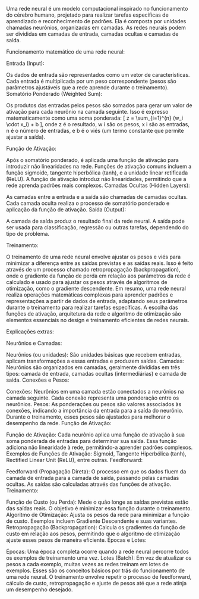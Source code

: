 Uma rede neural é um modelo computacional inspirado no funcionamento do cérebro humano, projetado para realizar tarefas específicas de aprendizado e reconhecimento de padrões. Ela é composta por unidades chamadas neurônios, organizadas em camadas. As redes neurais podem ser divididas em camadas de entrada, camadas ocultas e camadas de saída.

Funcionamento matemático de uma rede neural:

Entrada (Input):

Os dados de entrada são representados como um vetor de características.
Cada entrada é multiplicada por um peso correspondente (pesos são parâmetros ajustáveis que a rede aprende durante o treinamento).
Somatório Ponderado (Weighted Sum):

Os produtos das entradas pelos pesos são somados para gerar um valor de ativação para cada neurônio na camada seguinte.
Isso é expresso matematicamente como uma soma ponderada: \[ z = \sum_{i=1}^{n} (w_i \cdot x_i) + b \], 
onde z é o resultado,  w i são os pesos,  x i são as entradas,  n é o número de entradas, e b é o viés (um termo constante que permite ajustar a saída).

Função de Ativação:

Após o somatório ponderado, é aplicada uma função de ativação para introduzir não linearidades na rede.
Funções de ativação comuns incluem a função sigmoide, tangente hiperbólica (tanh), e a unidade linear retificada (ReLU).
A função de ativação introduz não linearidades, permitindo que a rede aprenda padrões mais complexos.
Camadas Ocultas (Hidden Layers):

As camadas entre a entrada e a saída são chamadas de camadas ocultas.
Cada camada oculta realiza o processo de somatório ponderado e aplicação da função de ativação.
Saída (Output):

A camada de saída produz o resultado final da rede neural.
A saída pode ser usada para classificação, regressão ou outras tarefas, dependendo do tipo de problema.

Treinamento:

O treinamento de uma rede neural envolve ajustar os pesos e viés para minimizar a diferença entre as saídas previstas e as saídas reais.
Isso é feito através de um processo chamado retropropagação (backpropagation), onde o gradiente da função de perda em relação aos parâmetros da rede é calculado e usado para ajustar os pesos através de algoritmos de otimização, como o gradiente descendente.
Em resumo, uma rede neural realiza operações matemáticas complexas para aprender padrões e representações a partir de dados de entrada, adaptando seus parâmetros durante o treinamento para realizar tarefas específicas. A escolha das funções de ativação, arquitetura da rede e algoritmo de otimização são elementos essenciais no design e treinamento eficientes de redes neurais.

Explicações extras:

Neurônios e Camadas:

Neurônios (ou unidades): São unidades básicas que recebem entradas, aplicam transformações a essas entradas e produzem saídas.
Camadas: Neurônios são organizados em camadas, geralmente divididas em três tipos: camada de entrada, camadas ocultas (intermediárias) e camada de saída.
Conexões e Pesos:

Conexões: Neurônios em uma camada estão conectados a neurônios na camada seguinte. Cada conexão representa uma ponderação entre os neurônios.
Pesos: As ponderações ou pesos são valores associados às conexões, indicando a importância da entrada para a saída do neurônio. Durante o treinamento, esses pesos são ajustados para melhorar o desempenho da rede.
Função de Ativação:

Função de Ativação: Cada neurônio aplica uma função de ativação à sua soma ponderada de entradas para determinar sua saída. Essa função adiciona não linearidade à rede, permitindo-a aprender padrões complexos.
Exemplos de Funções de Ativação: Sigmoid, Tangente Hiperbólica (tanh), Rectified Linear Unit (ReLU), entre outras.
Feedforward:

Feedforward (Propagação Direta): O processo em que os dados fluem da camada de entrada para a camada de saída, passando pelas camadas ocultas. As saídas são calculadas através das funções de ativação.
Treinamento:

Função de Custo (ou Perda): Mede o quão longe as saídas previstas estão das saídas reais. O objetivo é minimizar essa função durante o treinamento.
Algoritmo de Otimização: Ajusta os pesos da rede para minimizar a função de custo. Exemplos incluem Gradiente Descendente e suas variantes.
Retropropagação (Backpropagation): Calcula os gradientes da função de custo em relação aos pesos, permitindo que o algoritmo de otimização ajuste esses pesos de maneira eficiente.
Épocas e Lotes:

Épocas: Uma época completa ocorre quando a rede neural percorre todos os exemplos de treinamento uma vez.
Lotes (Batch): Em vez de atualizar os pesos a cada exemplo, muitas vezes as redes treinam em lotes de exemplos.
Esses são os conceitos básicos por trás do funcionamento de uma rede neural. O treinamento envolve repetir o processo de feedforward, cálculo de custo, retropropagação e ajuste de pesos até que a rede atinja um desempenho desejado.
